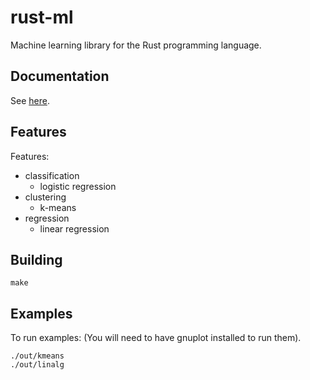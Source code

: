 # rust-ml

Machine learning library for the Rust programming language.

## Documentation

See [here](http://xasmx.github.io/rust-ml/doc/ml/index.html).

## Features

Features:
* classification
  * logistic regression
* clustering
  * k-means
* regression
  * linear regression

## Building

~~~
make
~~~

## Examples

To run examples: (You will need to have gnuplot installed to run them).

~~~
./out/kmeans
./out/linalg
~~~
